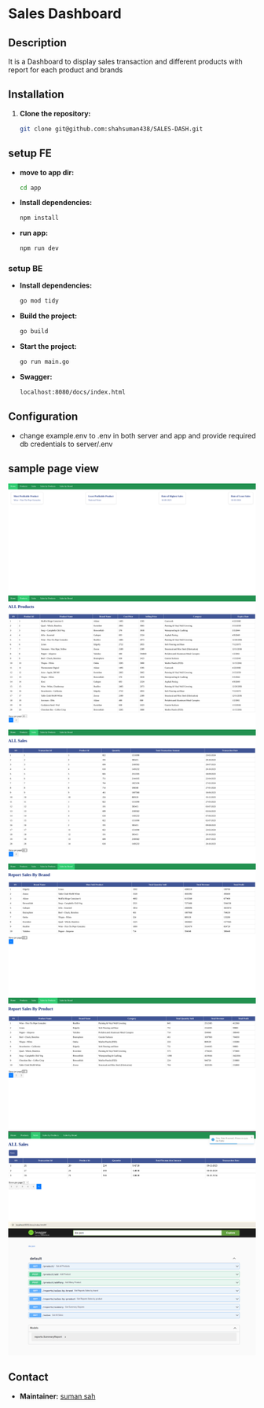 # Sales Dashboard

## Description

It is a Dashboard to display sales transaction and different products with report for each product and brands

## Installation

1. **Clone the repository:**

    ```bash
    git clone git@github.com:shahsuman438/SALES-DASH.git
    ```


## setup FE


- **move to app dir:**
    ```bash
    cd app

- **Install dependencies:**

    ```bash
    npm install

- **run app:**

    ```bash
    npm run dev
    

### setup BE

- **Install dependencies:**

    ```bash
    go mod tidy
    ```

- **Build the project:**

    ```bash
    go build
    ```
- **Start the project:**

    ```bash
    go run main.go
    ```

- **Swagger:**

    ```bash
    localhost:8080/docs/index.html
    ```

## Configuration

- change example.env to .env in both server and app and provide required db credentials to server/.env


## sample page view

![Dash board](/app/src/assets/images/dashboard.png)
![All Product](/app/src/assets/images/allproduct.png)
![All Sales](/app/src/assets/images/allsales.png)
![Report by brand](/app/src/assets/images/reportbybrand.png)
![Report by product](/app/src/assets/images/reportbyproduct.png)
![Notification](/app/src/assets/images/salesNotification.png)
![Swagger](/app/src/assets/images/swagger.png)


## Contact

- **Maintainer:** [suman sah](mailto:shahsuman438@gmail.com)

